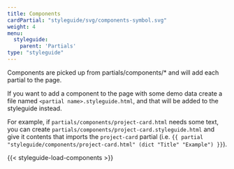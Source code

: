 ```yaml
---
title: Components
cardPartial: "styleguide/svg/components-symbol.svg"
weight: 4
menu:
  styleguide:
    parent: 'Partials'
type: "styleguide"
---
```


Components are picked up from partials/components/* and will add each partial to the page.

If you want to add a component to the page with some demo data create a file named `<partial name>.styleguide.html`, and that will be added to the styleguide instead.

For example, if `partials/components/project-card.html` needs some text, you can create
`partials/components/project-card.styleguide.html` and give it contents that imports
the `project-card` partial
(i.e. `{{ partial "styleguide/components/project-card.html" (dict "Title" "Example") }}`).

{{< styleguide-load-components >}}